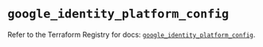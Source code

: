 # `google_identity_platform_config`

Refer to the Terraform Registry for docs: [`google_identity_platform_config`](https://registry.terraform.io/providers/hashicorp/google/6.30.0/docs/resources/identity_platform_config).
